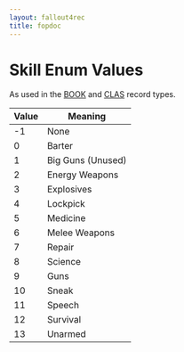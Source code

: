 ```yaml
---
layout: fallout4rec
title: fopdoc
---
```

Skill Enum Values
=================

As used in the [BOOK](../BOOK.html) and [CLAS](../CLAS.html) record types.

Value | Meaning
------|--------
-1 | None
0 | Barter
1 | Big Guns (Unused)
2 | Energy Weapons
3 | Explosives
4 | Lockpick
5 | Medicine
6 | Melee Weapons
7 | Repair
8 | Science
9 | Guns
10 | Sneak
11 | Speech
12 | Survival
13 | Unarmed
